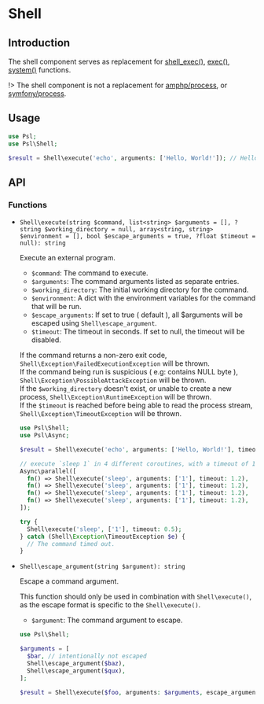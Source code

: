 # Shell

## Introduction

The shell component serves as replacement for [shell_exec()](https://php.net/manual/en/function.shell-exec.php), [exec()](https://php.net/manual/en/function.exec.php), [system()](https://php.net/manual/en/function.system.php) functions. 

!> The shell component is not a replacement for [amphp/process](https//github.com/amphp/process), or [symfony/process](https://github.com/symfony/process).

## Usage

```php
use Psl;
use Psl\Shell;

$result = Shell\execute('echo', arguments: ['Hello, World!']); // Hello, World!
```

## API

### Functions

* `Shell\execute(string $command, list<string> $arguments = [], ?string $working_directory = null, array<string, string> $environment = [], bool $escape_arguments = true, ?float $timeout = null): string`

  Execute an external program.

  * `$command`: The command to execute.
  * `$arguments`: The command arguments listed as separate entries.
  * `$working_directory`: The initial working directory for the command.
  * `$environment`: A dict with the environment variables for the command that will be run.
  * `$escape_arguments`: If set to true ( default ), all $arguments will be escaped using `Shell\escape_argument`.
  * `$timeout`: The timeout in seconds. If set to null, the timeout will be disabled.

  If the command returns a non-zero exit code, `Shell\Exception\FailedExecutionException` will be thrown. <br />
  If the command being run is suspicious ( e.g: contains NULL byte ), `Shell\Exception\PossibleAttackException` will be thrown.  <br />
  If the `$working_directory` doesn't exist, or unable to create a new process, `Shell\Exception\RuntimeException` will be thrown.  <br />
  If the `$timeout` is reached before being able to read the process stream, `Shell\Exception\TimeoutException` will be thrown. <br />

  ```php
  use Psl\Shell;
  use Psl\Async;

  $result = Shell\execute('echo', arguments: ['Hello, World!'], timeout: 1.0); // Hello, World!

  // execute `sleep 1` in 4 different coroutines, with a timeout of 1.2 second.
  Async\parallel([
    fn() => Shell\execute('sleep', arguments: ['1'], timeout: 1.2),
    fn() => Shell\execute('sleep', arguments: ['1'], timeout: 1.2),
    fn() => Shell\execute('sleep', arguments: ['1'], timeout: 1.2),
    fn() => Shell\execute('sleep', arguments: ['1'], timeout: 1.2),
  ]);

  try {
    Shell\execute('sleep', ['1'], timeout: 0.5);
  } catch (Shell\Exception\TimeoutException $e) {
    // The command timed out.
  }
  ```

* `Shell\escape_argument(string $argument): string`

  Escape a command argument.

  This function should only be used in combination with `Shell\execute()`, as the escape format is specific to the `Shell\execute()`.

  * `$argument`: The command argument to escape.

  ```php
  use Psl\Shell;

  $arguments = [
    $bar, // intentionally not escaped
    Shell\escape_argument($baz),
    Shell\escape_argument($qux),
  ];

  $result = Shell\execute($foo, arguments: $arguments, escape_arguments: false);
  ```
